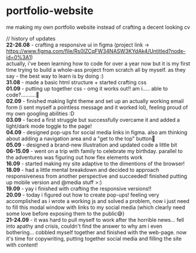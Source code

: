 # portfolio-website
me making my own portfolio website instead of crafting a decent looking cv

// history of updates<br>
    <b>22-26.08</b> - crafting a responsive ui in figma (project link -> https://www.figma.com/file/Rs0lZCqFW34NASW3KYdAk4/Untitled?node-id=0%3A1)<br>
    actually, i've been learning how to code for over a year now but it is my first time trying to build a whole-ass project from scratch all by myself. as they say - the best way to learn is by doing :)<br>
    <b>31.08</b> - made a basic html structure + started crafting css<br>
    <b>01.09</b> - putting up together css - omg it works out!! am i..... able to code?..........🥺<br>
    <b>02.09</b> - finished making light theme and set up an actually working email form (i sent myself a pointless message and it worked lol), feeling proud of my own googling abilities :D<br>
    <b>03.09</b> - faced a first struggle but successfully overcame it and added a light/dark mode toggle to the page!<br>
    <b>04.09</b> - designed pop-ups for social media links in figma. also am thinking about adding a navigation area and a "get to the top" button🧐<br>
    <b>05.09</b> - designed a brand-new illustration and updated code a little bit<br>
    <b>06-15.09</b> - went on a trip with family to celebrate my birthday. parallel to the adventures was figuring out how flex elements work<br>
    <b>16.09</b> - started making my site adaptive to the dimentions of the browser!<br>
    <b>18.09</b> - had a little mental breakdown and decided to approach responsiveness from another perspective and succeeded! finished putting up mobile version and @media stuff >:)<br>
    <b>19.09</b> - yay i finished with crafting the responsive versions!!<br>
    <b>20.09</b> - today i figured out how to create pop-ups! feeling very accomplished as i wrote a working js and solved a problem, now i just need to fill this modal window with links to my social media (which clearly need some love before exposing them to the public😅)<br>
    <b>21-24.09</b> - it was hard to pull myself to work after the horrible news... fell into apathy and crisis, couldn't find the answer to why am i even bothering... cobbled myself together and finished with the web-page. now it's time for copywriting, putting together social media and filling the site with content!<br>
